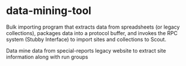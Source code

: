 # data-mining-tool
Bulk importing program that extracts data from spreadsheets (or legacy collections),
packages data into a protocol buffer, and invokes the RPC system
(Stubby Interface) to import sites and collections to Scout.

Data mine data from special-reports legacy website to extract site information
along with run groups
